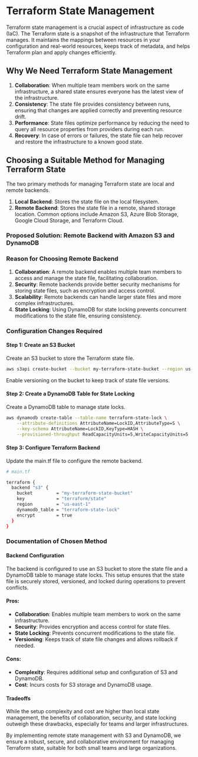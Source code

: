 # Terraform State Management

Terraform state management is a crucial aspect of infrastructure as code (IaC). The Terraform state is a snapshot of the infrastructure that Terraform manages. It maintains the mappings between resources in your configuration and real-world resources, keeps track of metadata, and helps Terraform plan and apply changes efficiently.

## Why We Need Terraform State Management

1. **Collaboration**: When multiple team members work on the same infrastructure, a shared state ensures everyone has the latest view of the infrastructure.
2. **Consistency**: The state file provides consistency between runs, ensuring that changes are applied correctly and preventing resource drift.
3. **Performance**: State files optimize performance by reducing the need to query all resource properties from providers during each run.
4. **Recovery**: In case of errors or failures, the state file can help recover and restore the infrastructure to a known good state.

## Choosing a Suitable Method for Managing Terraform State

The two primary methods for managing Terraform state are local and remote backends.

1. **Local Backend**: Stores the state file on the local filesystem.
2. **Remote Backend**: Stores the state file in a remote, shared storage location. Common options include Amazon S3, Azure Blob Storage, Google Cloud Storage, and Terraform Cloud.

### Proposed Solution: Remote Backend with Amazon S3 and DynamoDB

### Reason for Choosing Remote Backend

1. **Collaboration**: A remote backend enables multiple team members to access and manage the state file, facilitating collaboration.
2. **Security**: Remote backends provide better security mechanisms for storing state files, such as encryption and access control.
3. **Scalability**: Remote backends can handle larger state files and more complex infrastructures.
4. **State Locking**: Using DynamoDB for state locking prevents concurrent modifications to the state file, ensuring consistency.

### Configuration Changes Required

#### Step 1: Create an S3 Bucket

Create an S3 bucket to store the Terraform state file.

```sh
aws s3api create-bucket --bucket my-terraform-state-bucket --region us-east-1
```
Enable versioning on the bucket to keep track of state file versions.

#### Step 2: Create a DynamoDB Table for State Locking
Create a DynamoDB table to manage state locks.
```sh
aws dynamodb create-table --table-name terraform-state-lock \
    --attribute-definitions AttributeName=LockID,AttributeType=S \
    --key-schema AttributeName=LockID,KeyType=HASH \
    --provisioned-throughput ReadCapacityUnits=5,WriteCapacityUnits=5

```

#### Step 3: Configure Terraform Backend
Update the main.tf file to configure the remote backend.

```sh
# main.tf

terraform {
  backend "s3" {
    bucket         = "my-terraform-state-bucket"
    key            = "terraform/state"
    region         = "us-east-1"
    dynamodb_table = "terraform-state-lock"
    encrypt        = true
  }
}
```

### Documentation of Chosen Method
#### Backend Configuration

The backend is configured to use an S3 bucket to store the state file and a DynamoDB table to manage state locks. This setup ensures that the state file is securely stored, versioned, and locked during operations to prevent conflicts.

#### Pros:
- **Collaboration**: Enables multiple team members to work on the same infrastructure.
- **Security**: Provides encryption and access control for state files.
- **State Locking**: Prevents concurrent modifications to the state file.
- **Versioning**: Keeps track of state file changes and allows rollback if needed.

#### Cons:
- **Complexity**: Requires additional setup and configuration of S3 and DynamoDB.
- **Cost**: Incurs costs for S3 storage and DynamoDB usage.

#### Tradeoffs

While the setup complexity and cost are higher than local state management, the benefits of collaboration, security, and state locking outweigh these drawbacks, especially for teams and larger infrastructures.

By implementing remote state management with S3 and DynamoDB, we ensure a robust, secure, and collaborative environment for managing Terraform state, suitable for both small teams and large organizations.




